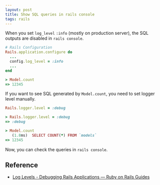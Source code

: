 ```yaml
---
layout: post
title: Show SQL queries in rails console
tags: rails
---
```


When you set `log_level` `:info` (mostly on production server), the SQL outputs are disabled in `rails console`.

```rb
# Rails Configuration
Rails.application.configure do
  ...
  config.log_level = :info
  ...
end
```

```ruby
> Model.count
=> 12345
```

If you want to see SQL generated by `Model.count`, you need to set logger level manually.

```rb
Rails.logger.level = :debug
```

```rb
> Rails.logger.level = :debug
=> :debug

> Model.count
   (1.8ms)  SELECT COUNT(*) FROM `models`
=> 12345
```

Now, you can check the queries in `rails console`.

## Reference

- [Log Levels - Debugging Rails Applications — Ruby on Rails Guides](http://guides.rubyonrails.org/debugging_rails_applications.html#log-levels)
